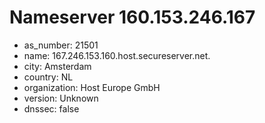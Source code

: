 # Nameserver 160.153.246.167

* as_number: 21501
* name: 167.246.153.160.host.secureserver.net.
* city: Amsterdam
* country: NL
* organization: Host Europe GmbH
* version: Unknown
* dnssec: false
